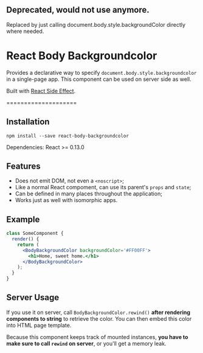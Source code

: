 ## Deprecated, would not use anymore.
Replaced by just calling document.body.style.backgroundColor directly where needed.

React Body Backgroundcolor
====================

Provides a declarative way to specify `document.body.style.backgroundcolor` in a single-page app.
This component can be used on server side as well.

Built with [React Side Effect](https://github.com/gaearon/react-side-effect).

====================

## Installation

```
npm install --save react-body-backgroundcolor
```

Dependencies: React >= 0.13.0

## Features

* Does not emit DOM, not even a `<noscript>`;
* Like a normal React compoment, can use its parent's `props` and `state`;
* Can be defined in many places throughout the application;
* Works just as well with isomorphic apps.

## Example

```jsx
class SomeComponent {
  render() {
    return (
      <BodyBackgroundColor backgroundColor='#FF00FF'>
        <h1>Home, sweet home.</h1>
      </BodyBackgroundColor>
    );
  }
}
```

## Server Usage

If you use it on server, call `BodyBackgroundColor.rewind()` **after rendering components to string** to retrieve the color. You can then embed this color into HTML page template.

Because this component keeps track of mounted instances, **you have to make sure to call `rewind` on server**, or you'll get a memory leak.
